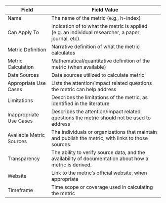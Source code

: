 | Field | Field Value |
|------------------------------|-------------------------------------------------|
| Name | The name of the metric (e.g., h-index)
| Can Apply To | Indication of to what the metric is applied (e.g. an individual researcher, a paper, journal, etc).
| Metric Definition | Narrative definition of what the metric calculates
| Metric Calculation | Mathematical/quantitative definition of the metric (when available)
| Data Sources | Data sources utilized to calculate metric
| Appropriate Use Cases | Lists the attention/impact related questions the metric can help address
| Limitations | Describes the limitations of the metric, as identified in the literature
| Inappropriate Use Cases | Describes the attention/impact related questions the metric should not be used to address
| Available Metric Sources | The individuals or organizations that maintain and publish the metric, with links to those sources.
| Transparency | The ability to verify source data, and the availability of documentation about how a metric is derived.
| Website | Link to the metric’s official website, when appropriate
| Timeframe | Time scope or coverage used in calculating the metric
